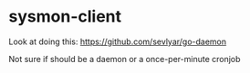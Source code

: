 # sysmon-client


Look at doing this: https://github.com/sevlyar/go-daemon

Not sure if should be a daemon or a once-per-minute cronjob
